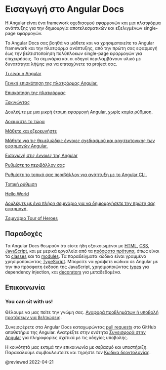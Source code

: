 <h1 class="no-toc">Εισαγωγή στο Angular Docs</h1>

Η Angular είναι ένα framework σχεδιασμού εφαρμογών και μια πλατφόρμα ανάπτυξης για την δημιουργία αποτελεσματικών και εξελιγμένων single-page εφαρμογών.

Το Angular Docs σας βοηθά να μάθετε και να χρησιμοποιείτε το Angular framework και την πλατφόρμα ανάπτυξης, από την πρώτη σας εφαρμογή έως την βελτιστοποίηση πολύπλοκων single-page εφαρμογών για επιχειρήσεις.
Τα σεμινάρια και οι οδηγοί περιλαμβάνουν υλικό με δυνατότητα λήψης για να επιταχύνετε τα project σας.


<div class="card-container">
  <a href="guide/what-is-angular" class="docs-card" title="Επισκόπηση της πλατφόρμας">
    <section>Τι είναι η Angular</section>
    <p>Γενική επισκόπηση της πλατφόρμας Angular.</p>
    <p class="card-footer">Επισκόπηση της πλατφόρμας</p>
  </a>
  <a href="start" class="docs-card" title="Ξεκινώντας">
    <section>Ξεκινώντας</section>
    <p>Δουλέψτε με μια μικρή έτοιμη εφαρμογή Angular, χωρίς καμία ρύθμιση.</p>
    <p class="card-footer">Δοκιμάστε το τώρα</p>
  </a>
  <a href="guide/architecture" class="docs-card" title="Έννοιες της Angular">
    <section>Μάθετε και εξερευνήστε</section>
    <p>Μάθετε για τις θεμελιώδεις έννοιες σχεδιασμού και αρχιτεκτονικής των εφαρμογών Angular.</p>
    <p class="card-footer">Εισαγωγή στις έννοιες της Angular</p>
  </a>
  <a href="guide/setup-local" class="docs-card" title="Ρύθμιση τοπικού περιβάλλοντος της Angular">
    <section>Ρυθμίστε το περιβάλλον σας</section>
    <p>Ρυθμίστε το τοπικό σας περιβάλλον για ανάπτυξη με το Angular CLI.</p>
    <p class="card-footer">Τοπική ρύθμιση</p>
  </a>
  <a href="tutorial" class="docs-card" title="Δουλέψτε με ένα πλήρη σεμινάριο">
    <section>Hello World</section>
    <p>Δουλέψτε με ένα πλήρη σεμινάριο για να δημιουργήσετε την πρώτη σας εφαρμογή.</p>
    <p class="card-footer">Σεμινάριο Tour of Heroes</p>
  </a>
</div>


## Παραδοχές


Τα Angular Docs θεωρούν ότι είστε ήδη εξοικοιωμένοι με [HTML](https://developer.mozilla.org/docs/Learn/HTML/Introduction_to_HTML "Μάθετε HTML"), [CSS](https://developer.mozilla.org/docs/Learn/CSS/First_steps "Μάθετε CSS"), [JavaScript](https://developer.mozilla.org/en-US/docs/Web/JavaScript/A_re-introduction_to_JavaScript "Μάθετε JavaScript"),
και με μερικά εργαλεία από τα [πρόσφατα πρότυπα](https://developer.mozilla.org/en-US/docs/Web/JavaScript/Language_Resources "Πρόσφατα πρότυπα JavaScript"), όπως είναι τα [classes](https://developer.mozilla.org/en-US/docs/Web/JavaScript/Reference/Classes "ES2015 Classes") και τα [modules](https://developer.mozilla.org/en-US/docs/Web/JavaScript/Reference/Statements/import "ES2015 Modules").
Τα παραδείγματα κώδικα είναι γραμμένα χρησιμοποιώντας [TypeScript](https://www.typescriptlang.org/ "TypeScript").
Μπορείτε να γράψετε κώδικα σε Angular με την πιο πρόσφατη έκδοση της JavaScript, χρησιμοποιώντας [types](https://www.typescriptlang.org/docs/handbook/classes.html "Τύποι TypeScript") για dependency injection, και [decorators](https://www.typescriptlang.org/docs/handbook/decorators.html "Decorators") για μεταδεδομένα.


## Επικοινωνία

<h3>You can sit with us!</h3>

Θέλουμε να μας πείτε την γνώμη σας. [Αναφορά προβλημάτων ή υποβoλή προτάσεων για βελτιώσεις](https://github.com/angular/angular/issues/new/choose "Φόρμα καταχώρησης νέου issue στο GitHub αποθετήριο της Angular").

Συνεισφέρετε στα Angular Docs καταχωρώντας
[pull requests](https://github.com/angular/angular/pulls "Github pull requests της Angular")
στο GitHub αποθετήριο της Angular.
Ανατρέξτε στην ενότητα [Συνεισφορά στην Angular](https://github.com/angular/angular/blob/master/CONTRIBUTING.md "Οδηγός συνεισφοράς")
για πληροφορίες σχετικά με τις οδηγίες υποβολής.

Η κοινότητά μας εκτιμά την επικοινωνία με σεβασμό και υποστήριξη.
Παρακαλούμε συμβουλευτείτε και τηρήστε τον [Κώδικα δεοντολογίας](https://github.com/angular/code-of-conduct/blob/master/CODE_OF_CONDUCT.md "Κώδικας συμπεριφοράς συντελεστών").

@reviewed 2022-04-21
